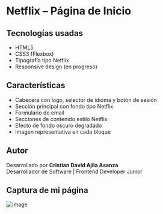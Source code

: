 # Netflix – Página de Inicio

## Tecnologías usadas
- HTML5
- CSS3 (Flexbox)
- Tipografía tipo Netflix
- Responsive design (en progreso)
  
## Características

- Cabecera con logo, selector de idioma y botón de sesión
- Sección principal con fondo tipo Netflix
- Formulario de email
- Secciones de contenido estilo Netflix
- Efecto de fondo oscuro degradado
- Imagen representativa en cada bloque
   
## Autor

Desarrollado por **Cristian David Ajila Asanza**  
Desarrollador de Software | Frontend Developer Junior

## Captura de mi página

![image](https://github.com/user-attachments/assets/174aa7c2-ad1e-4cd4-b1e6-1690bd501287)


